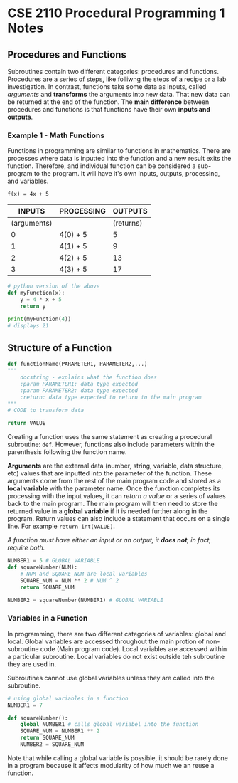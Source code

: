 # CSE 2110 Procedural Programming 1 Notes 

## Procedures and Functions
Subroutines contain two different categories: procedures and functions. Procedures are a series of steps, like folliwng the steps of a recipe or a lab investigation. In contrast, functions take some data as inputs, called _arguments_ and __transforms__ the arguments into new data. That new data can be returned at the end of the function. The **main difference** between procedures and functions is that functions have their own **inputs and outputs**. 

### Example 1 - Math Functions 

Functions in programming are similar to functions in mathematics. There are processes where data is inputted into the function and a new result exits the function. Therefore, and individual function can be considered a sub-program to the program. It will have it's own inputs, outputs, processing, and variables. 

```
f(x) = 4x + 5
```

| INPUTS | PROCESSING | OUTPUTS |
|---|---|---|
| (arguments) | | (returns) |
| 0 | 4(0) + 5 | 5 |
| 1 | 4(1) + 5 | 9 | 
| 2 | 4(2) + 5 | 13 |
| 3 | 4(3) + 5 | 17 | 

```python 
# python version of the above 
def myFunction(x): 
    y = 4 * x + 5 
    return y

print(myFunction(4))
# displays 21 
```

## Structure of a Function 
```python 
def functionName(PARAMETER1, PARAMETER2,...)
"""
    docstring - explains what the function does 
    :param PARAMETER1: data type expected
    :param PARAMETER2: data type expected 
    :return: data type expected to return to the main program
"""
# CODE to transform data 

return VALUE 
```

Creating a function uses the same statement as creating a procedural subroutine: ```def```. However, functions also include parameters within the parenthesis following the function name. 

**Arguments** are the external data (number, string, variable, data structure, etc) values that are inputted into the parameter of the function. These arguments come from the rest of the main program code and stored as a **local variable** with the parameter name. Once the function completes its processing with the input values, it can *return a value* or a series of values back to the main program. The main program will then need to store the returned value in a **global variable** if it is needed further along in the program. Return values can also include a statement that occurs on a single line. For example `return int(VALUE)`. 

*A function must have either an input or an output, it **does not**, in fact, require both.*

```python 
NUMBER1 = 5 # GLOBAL VARIABLE 
def squareNumber(NUM): 
    # NUM and SQUARE_NUM are local variables
    SQUARE_NUM = NUM ** 2 # NUM ^ 2
    return SQUARE_NUM

NUMBER2 = squareNumber(NUMBER1) # GLOBAL VARIABLE 
```

### Variables in a Function 

In programming, there are two different categories of variables: global and local. Global variables are accessed throughout the main protion of non-subroutine code (Main program code). Local variables are accessed within a particular subroutine. Local variables do not exist outside teh subroutine they are used in. 

Subroutines cannot use global variables unless they are called into the subroutine. 

```python 
# using global variables in a function 
NUMBER1 = 7 

def squareNumber(): 
    global NUMBER1 # calls global variabel into the function 
    SQUARE_NUM = NUMBER1 ** 2 
    return SQUARE_NUM
    NUMBER2 = SQUARE_NUM 
```

Note that while calling a global variable is possible, it should be rarely done in a program because it affects modularity of how much we an reuse a function. 

